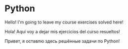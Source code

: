 # Python
Hello! I'm going to leave my course exercises solved here!



Hola! Aqui voy a dejar mis ejercicios del curso resueltos!



Привет, я оставлю здесь решённые задачи по Python!


